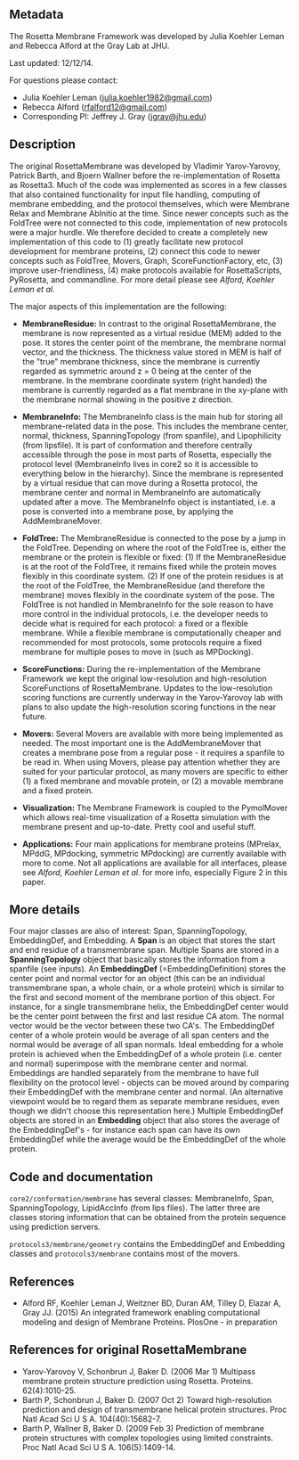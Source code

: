 ## Metadata

The Rosetta Membrane Framework was developed by Julia Koehler Leman and Rebecca Alford at the Gray Lab at JHU. 

Last updated: 12/12/14. 

For questions please contact: 
- Julia Koehler Leman ([julia.koehler1982@gmail.com](julia.koehler1982@gmail.com))
- Rebecca Alford ([rfalford12@gmail.com](rfalford12@gmail.com))
- Corresponding PI: Jeffrey J. Gray ([jgray@jhu.edu](jgray@jhu.edu))

## Description

The original RosettaMembrane was developed by Vladimir Yarov-Yarovoy, Patrick Barth, and Bjoern Wallner before the re-implementation of Rosetta as Rosetta3. Much of the code was implemented as scores in a few classes that also contained functionality for input file handling, computing of membrane embedding, and the protocol themselves, which were Membrane Relax and Membrane AbInitio at the time. Since newer concepts such as the FoldTree were not connected to this code, implementation of new protocols were a major hurdle. We therefore decided to create a completely new implementation of this code to (1) greatly facilitate new protocol development for membrane proteins, (2) connect this code to newer concepts such as FoldTree, Movers, Graph, ScoreFunctionFactory, etc, (3) improve user-friendliness, (4) make protocols available for RosettaScripts, PyRosetta, and commandline. For more detail please see *Alford, Koehler Leman et al.* 

The major aspects of this implementation are the following:
- **MembraneResidue:** In contrast to the original RosettaMembrane, the membrane is now represented as a virtual residue (MEM) added to the pose. It stores the center point of the membrane, the membrane normal vector, and the thickness. The thickness value stored in MEM is half of the "true" membrane thickness, since the membrane is currently regarded as symmetric around z = 0 being at the center of the membrane. In the membrane coordinate system (right handed) the membrane is currently regarded as a flat membrane in the xy-plane with the membrane normal showing in the positive z direction. 

- **MembraneInfo:** The MembraneInfo class is the main hub for storing all membrane-related data in the pose. This includes the membrane center, normal, thickness, SpanningTopology (from spanfile), and Lipophilicity (from lipsfile). It is part of conformation and therefore centrally accessible through the pose in most parts of Rosetta, especially the protocol level (MembraneInfo lives in core2 so it is accessible to everything below in the hierarchy). Since the membrane is represented by a virtual residue that can move during a Rosetta protocol, the membrane center and normal in MembraneInfo are automatically updated after a move. The MembraneInfo object is instantiated, i.e. a pose is converted into a membrane pose, by applying the AddMembraneMover. 

- **FoldTree:** The MembraneResidue is connected to the pose by a jump in the FoldTree. Depending on where the root of the FoldTree is, either the membrane or the protein is flexible or fixed: (1) If the MembraneResidue is at the root of the FoldTree, it remains fixed while the protein moves flexibly in this coordinate system. (2) If one of the protein residues is at the root of the FoldTree, the MembraneResidue (and therefore the membrane) moves flexibly in the coordinate system of the pose. The FoldTree is not handled in MembraneInfo for the sole reason to have more control in the individual protocols, i.e. the developer needs to decide what is required for each protocol: a fixed or a flexible membrane. While a flexible membrane is computationally cheaper and recommended for most protocols, some protocols require a fixed membrane for multiple poses to move in (such as MPDocking). 

- **ScoreFunctions:** During the re-implementation of the Membrane Framework we kept the original low-resolution and high-resolution ScoreFunctions of RosettaMembrane. Updates to the low-resolution scoring functions are currently underway in the Yarov-Yarovoy lab with plans to also update the high-resolution scoring functions in the near future. 

- **Movers:** Several Movers are available with more being implemented as needed. The most important one is the AddMembraneMover that creates a membrane pose from a regular pose - it requires a spanfile to be read in. When using Movers, please pay attention whether they are suited for your particular protocol, as many movers are specific to either (1) a fixed membrane and movable protein, or (2) a movable membrane and a fixed protein. 

- **Visualization:** The Membrane Framework is coupled to the PymolMover which allows real-time visualization of a Rosetta simulation with the membrane present and up-to-date. Pretty cool and useful stuff. 

- **Applications:** Four main applications for membrane proteins (MPrelax, MPddG, MPdocking, symmetric MPdocking) are currently available with more to come. Not all applications are available for all interfaces, please see *Alford, Koehler Leman et al.* for more info, especially Figure 2 in this paper. 

## More details

Four major classes are also of interest: Span, SpanningTopology, EmbeddingDef, and Embedding. A **Span** is an object that stores the start and end residue of a transmembrane span. Multiple Spans are stored in a **SpanningTopology** object that basically stores the information from a spanfile (see inputs). An **EmbeddingDef** (=EmbeddingDefinition) stores the center point and normal vector for an object (this can be an individual transmembrane span, a whole chain, or a whole protein) which is similar to the first and second moment of the membrane portion of this object. For instance, for a single transmembrane helix, the EmbeddingDef center would be the center point between the first and last residue CA atom. The normal vector would be the vector between these two CA's. The EmbeddingDef center of a whole protein would be average of all span centers and the normal would be average of all span normals. Ideal embedding for a whole protein is achieved when the EmbeddingDef of a whole protein (i.e. center and normal) superimpose with the membrane center and normal. Embeddings are handled separately from the membrane to have full flexibility on the protocol level - objects can be moved around by comparing their EmbeddingDef with the membrane center and normal. (An alternative viewpoint would be to regard them as separate membrane residues, even though we didn't choose this representation here.) Multiple EmbeddingDef objects are stored in an **Embedding** object that also stores the average of the EmbeddingDef's - for instance each span can have its own EmbeddingDef while the average would be the EmbeddingDef of the whole protein. 

## Code and documentation

`core2/conformation/membrane` has several classes: MembraneInfo, Span, SpanningTopology, LipidAccInfo (from lips files). The latter three are classes storing information that can be obtained from the protein sequence using prediction servers.

`protocols3/membrane/geometry` contains the EmbeddingDef and Embedding classes and `protocols3/membrane` contains most of the movers. 

## References

* Alford RF, Koehler Leman J, Weitzner BD, Duran AM, Tilley D, Elazar A, Gray JJ. (2015) An integrated framework enabling computational modeling and design of Membrane Proteins. PlosOne - in preparation 

## References for original RosettaMembrane

* Yarov-Yarovoy V, Schonbrun J, Baker D. (2006 Mar 1) Multipass membrane protein structure prediction using Rosetta. Proteins. 62(4):1010-25.
* Barth P, Schonbrun J, Baker D. (2007 Oct 2) Toward high-resolution prediction and design of transmembrane helical protein structures. Proc Natl Acad Sci U S A. 104(40):15682-7.
* Barth P, Wallner B, Baker D. (2009 Feb 3) Prediction of membrane protein structures with complex topologies using limited constraints. Proc Natl Acad Sci U S A. 106(5):1409-14.

